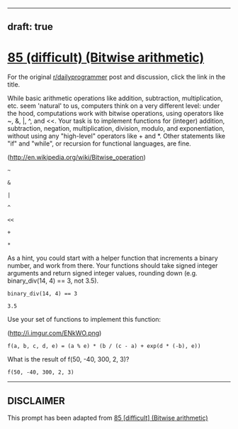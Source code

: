 ---
draft: true
----

# [85 (difficult) (Bitwise arithmetic)](https://www.reddit.com/r/dailyprogrammer/comments/xq385/832012_challenge_85_difficult_bitwise_arithmetic/)

For the original [r/dailyprogrammer](https://www.reddit.com/r/dailyprogrammer/) post and discussion, click the link in the title.

While basic arithmetic operations like addition, subtraction, multiplication, etc. seem 'natural' to us, computers think on a very different level: under the hood, computations work with bitwise operations, using operators like ~, &, |, ^, and <<. Your task is to implement functions for (integer) addition, subtraction, negation, multiplication, division, modulo, and exponentiation, without using any "high-level" operators like + and *. Other statements like "if" and "while", or recursion for functional languages, are fine.

(http://en.wikipedia.org/wiki/Bitwise_operation)

```
~
```

```
&
```

```
|
```

```
^
```

```
<<
```

```
+
```

```
*
```
As a hint, you could start with a helper function that increments a binary number, and work from there. Your functions should take signed integer arguments and return signed integer values, rounding down (e.g. binary_div(14, 4) == 3, not 3.5).


```
binary_div(14, 4) == 3
```

```
3.5
```
Use your set of functions to implement this function:

(http://i.imgur.com/ENkWO.png)

```
f(a, b, c, d, e) = (a % e) * (b / (c - a) + exp(d * (-b), e))
```
What is the result of f(50, -40, 300, 2, 3)?


```
f(50, -40, 300, 2, 3)
```

----
## **DISCLAIMER**
This prompt has been adapted from [85 [difficult] (Bitwise arithmetic)](https://www.reddit.com/r/dailyprogrammer/comments/xq385/832012_challenge_85_difficult_bitwise_arithmetic/
)
